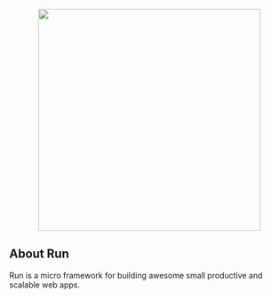<p align="center"><a href="https://github.com/php-run/run" target="_blank">
<img src="https://miro.medium.com/max/420/1*jZHMUYiSpf1bBg9kKwXkAA.png" width="400">
</a></p>



## About Run

Run is a micro framework for building awesome small productive and scalable web apps.
 
